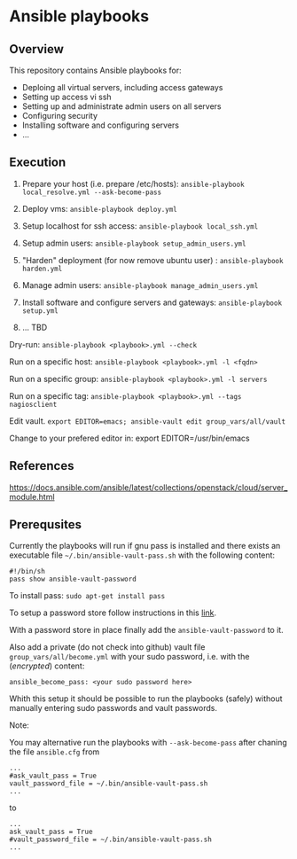 # Ansible playbooks

## Overview

This repository contains Ansible playbooks for:

* Deploing all virtual servers, including access gateways
* Setting up access vi ssh
* Setting up and administrate admin users on all servers
* Configuring security 
* Installing software and configuring servers
* ...

## Execution

1. Prepare your host (i.e. prepare /etc/hosts): ```ansible-playbook local_resolve.yml --ask-become-pass```

2. Deploy vms: ```ansible-playbook deploy.yml```

3. Setup localhost for ssh access: ```ansible-playbook local_ssh.yml```

4. Setup admin users: ```ansible-playbook setup_admin_users.yml```

5. "Harden" deployment (for now remove ubuntu user) : ```ansible-playbook harden.yml```

6. Manage admin users: ```ansible-playbook manage_admin_users.yml```

6. Install software and configure servers and gateways: ```ansible-playbook setup.yml```

7. ... TBD



Dry-run: ```ansible-playbook <playbook>.yml --check```

Run on a specific host: ```ansible-playbook <playbook>.yml -l <fqdn>```

Run on a specific group: ```ansible-playbook <playbook>.yml -l servers```

Run on a specific tag: ```ansible-playbook <playbook>.yml --tags nagiosclient```



Edit vault. ```export EDITOR=emacs; ansible-vault edit group_vars/all/vault```

Change to your prefered editor in: export EDITOR=/usr/bin/emacs



## References

https://docs.ansible.com/ansible/latest/collections/openstack/cloud/server_module.html



## Prerequsites

Currently the playbooks will run if gnu pass is installed and there exists an executable file ```~/.bin/ansible-vault-pass.sh```
with the following content:

```
#!/bin/sh
pass show ansible-vault-password

```

To install pass: ```sudo apt-get install pass```

To setup a password store follow instructions in this [link](https://www.passwordstore.org/).

With a password store in place finally add the ```ansible-vault-password``` to it.

Also add a private (do not check into github) vault file ```group_vars/all/become.yml``` with
your sudo password, i.e. with the (*encrypted*) content:

```
ansible_become_pass: <your sudo password here>

```

Whith this setup it should be possible to run the playbooks (safely) without manually entering sudo passwords and vault passwords.

Note:

You may alternative run the playbooks with ```--ask-become-pass``` after chaning the  file ```ansible.cfg```  from


```
...
#ask_vault_pass = True
vault_password_file = ~/.bin/ansible-vault-pass.sh
...

```

to

```
...
ask_vault_pass = True
#vault_password_file = ~/.bin/ansible-vault-pass.sh
...

```